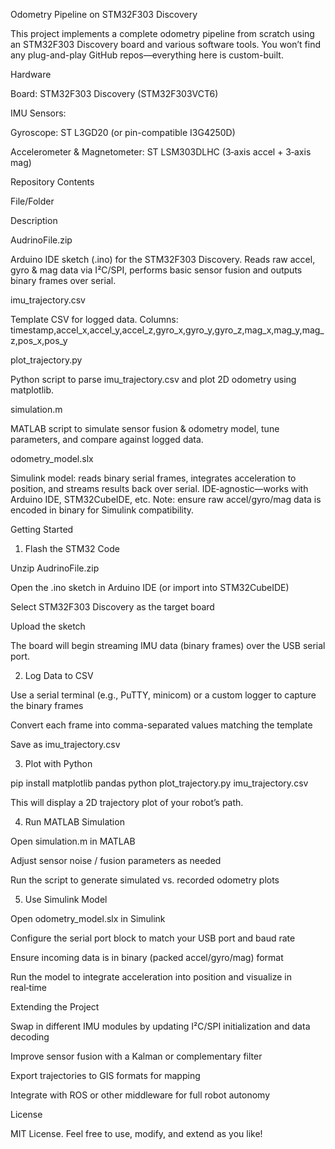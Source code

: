 Odometry Pipeline on STM32F303 Discovery

This project implements a complete odometry pipeline from scratch using an STM32F303 Discovery board and various software tools. You won’t find any plug-and-play GitHub repos—everything here is custom-built.

Hardware

Board: STM32F303 Discovery (STM32F303VCT6)

IMU Sensors:

Gyroscope: ST L3GD20 (or pin-compatible I3G4250D)

Accelerometer & Magnetometer: ST LSM303DLHC (3‑axis accel + 3‑axis mag)

Repository Contents

File/Folder

Description

AudrinoFile.zip

Arduino IDE sketch (.ino) for the STM32F303 Discovery. Reads raw accel, gyro & mag data via I²C/SPI, performs basic sensor fusion and outputs binary frames over serial.

imu_trajectory.csv

Template CSV for logged data. Columns: timestamp,accel_x,accel_y,accel_z,gyro_x,gyro_y,gyro_z,mag_x,mag_y,mag_z,pos_x,pos_y

plot_trajectory.py

Python script to parse imu_trajectory.csv and plot 2D odometry using matplotlib.

simulation.m

MATLAB script to simulate sensor fusion & odometry model, tune parameters, and compare against logged data.

odometry_model.slx

Simulink model: reads binary serial frames, integrates acceleration to position, and streams results back over serial. IDE‑agnostic—works with Arduino IDE, STM32CubeIDE, etc. Note: ensure raw accel/gyro/mag data is encoded in binary for Simulink compatibility.

Getting Started

1. Flash the STM32 Code

Unzip AudrinoFile.zip

Open the .ino sketch in Arduino IDE (or import into STM32CubeIDE)

Select STM32F303 Discovery as the target board

Upload the sketch

The board will begin streaming IMU data (binary frames) over the USB serial port.

2. Log Data to CSV

Use a serial terminal (e.g., PuTTY, minicom) or a custom logger to capture the binary frames

Convert each frame into comma-separated values matching the template

Save as imu_trajectory.csv

3. Plot with Python

pip install matplotlib pandas
python plot_trajectory.py imu_trajectory.csv

This will display a 2D trajectory plot of your robot’s path.

4. Run MATLAB Simulation

Open simulation.m in MATLAB

Adjust sensor noise / fusion parameters as needed

Run the script to generate simulated vs. recorded odometry plots

5. Use Simulink Model

Open odometry_model.slx in Simulink

Configure the serial port block to match your USB port and baud rate

Ensure incoming data is in binary (packed accel/gyro/mag) format

Run the model to integrate acceleration into position and visualize in real‑time

Extending the Project

Swap in different IMU modules by updating I²C/SPI initialization and data decoding

Improve sensor fusion with a Kalman or complementary filter

Export trajectories to GIS formats for mapping

Integrate with ROS or other middleware for full robot autonomy

License

MIT License. Feel free to use, modify, and extend as you like!

